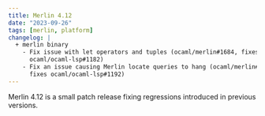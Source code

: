 ```yaml
---
title: Merlin 4.12
date: "2023-09-26"
tags: [merlin, platform]
changelog: |
  + merlin binary
    - Fix issue with let operators and tuples (ocaml/merlin#1684, fixes ocaml/merlin#1683, fixes
      ocaml/ocaml-lsp#1182)
    - Fix an issue causing Merlin locate queries to hang (ocaml/merlin#1686,
      fixes ocaml/ocaml-lsp#1192)
---
```


Merlin 4.12 is a small patch release fixing regressions introduced in previous
versions.
